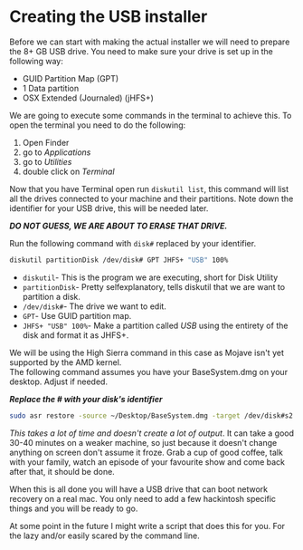 # Creating the USB installer

Before we can start with making the actual installer we will need to prepare the 8+ GB USB drive. You need to make sure your drive is set up in the following way:

* GUID Partition Map \(GPT\)
* 1 Data partition
* OSX Extended \(Journaled\) \(jHFS+\)

We are going to execute some commands in the terminal to achieve this. To open the terminal you need to do the following:

1. Open Finder
2. go to _Applications_
3. go to _Utilities_
4. double click on _Terminal_

Now that you have Terminal open run `diskutil list`, this command will list all the drives connected to your machine and their partitions. Note down the identifier for your USB drive, this will be needed later.

_**DO NOT GUESS, WE ARE ABOUT TO ERASE THAT DRIVE.**_

Run the following command with `disk#` replaced by your identifier.

```bash
diskutil partitionDisk /dev/disk# GPT JHFS+ "USB" 100%
```

* `diskutil`- This is the program we are executing, short for Disk Utility
* `partitionDisk`- Pretty selfexplanatory, tells diskutil that we are want to partition a disk.
* `/dev/disk#`- The drive we want to edit.
* `GPT`- Use GUID partition map.
* `JHFS+ "USB" 100%`- Make a partition called _USB_ using the entirety of the disk and format it as JHFS+.

We will be using the High Sierra command in this case as Mojave isn't yet supported by the AMD kernel.  
The following command assumes you have your BaseSystem.dmg on your desktop. Adjust if needed.

  _**Replace the \# with your disk's identifier**_

```bash
sudo asr restore -source ~/Desktop/BaseSystem.dmg -target /dev/disk#s2 --erase
```

_This takes a lot of time and doesn't create a lot of output_. It can take a good 30-40 minutes on a weaker machine, so just because it doesn't change anything on screen don't assume it froze. Grab a cup of good coffee, talk with your family, watch an episode of your favourite show and come back after that, it should be done.

When this is all done you will have a USB drive that can boot network recovery on a real mac. You only need to add a few hackintosh specific things and you will be ready to go.

At some point in the future I might write a script that does this for you. For the lazy and/or easily scared by the command line.

